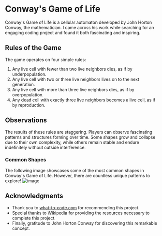# Conway's Game of Life

Conway's Game of Life is a cellular automaton developed by John Horton Conway, the mathematician. I came across his work while searching for an engaging coding project and found it both fascinating and inspiring.

## Rules of the Game
The game operates on four simple rules:
1. Any live cell with fewer than two live neighbors dies, as if by underpopulation.
2. Any live cell with two or three live neighbors lives on to the next generation.
3. Any live cell with more than three live neighbors dies, as if by overpopulation.
4. Any dead cell with exactly three live neighbors becomes a live cell, as if by reproduction.

## Observations
The results of these rules are staggering. Players can observe fascinating patterns and structures forming over time. Some shapes grow and collapse due to their own complexity, while others remain stable and endure indefinitely without outside interference.

### Common Shapes
The following image showcases some of the most common shapes in Conway's Game of Life. However, there are countless unique patterns to explore!
![image](https://github.com/user-attachments/assets/d4fad7a6-7188-43ad-af63-4197fa6ee72c)

## Acknowledgments
- Thank you to [what-to-code.com](https://what-to-code.com) for recommending this project.
- Special thanks to [Wikipedia](https://en.wikipedia.org/wiki/Conway%27s_Game_of_Life) for providing the resources necessary to complete this project.
- Finally, gratitude to John Horton Conway for discovering this remarkable concept.
